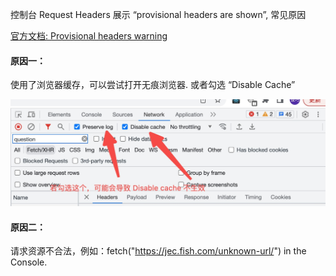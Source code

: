 控制台 Request Headers 展示 “provisional headers are shown”, 常见原因

[官方文档: Provisional headers warning](https://developer.chrome.com/docs/devtools/network/reference/?utm_source=devtools#provisional-headers)

#### 原因一：
使用了浏览器缓存，可以尝试打开无痕浏览器. 或者勾选 “Disable Cache”

<img src="./assets/devtool.jpeg">

#### 原因二：
请求资源不合法，例如：fetch("https://jec.fish.com/unknown-url/") in the Console.


